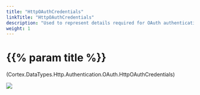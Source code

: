 ```yaml
---
title: "HttpOAuthCredentials"
linkTitle: "HttpOAuthCredentials"
description: "Used to represent details required for OAuth authentication."
weight: 1
---
```


# {{% param title %}}

<p class="namespace">(Cortex.DataTypes.Http.Authentication.OAuth.HttpOAuthCredentials)</p>

<img src="/images/work-in-progress.jpg">
